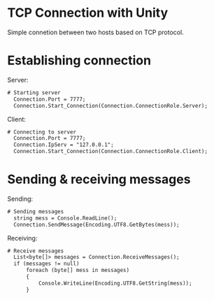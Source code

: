 # TCP Connection with Unity
Simple connetion between two hosts based on TCP protocol.

# Establishing connection
Server:
```diff
# Starting server
  Connection.Port = 7777;
  Connection.Start_Connection(Connection.ConnectionRole.Server);
```
Client:
```diff
# Connecting to server
  Connection.Port = 7777;
  Connection.IpServ = "127.0.0.1";
  Connection.Start_Connection(Connection.ConnectionRole.Client);
```

# Sending & receiving messages
Sending:
```diff
# Sending messages
  string mess = Console.ReadLine();
  Connection.SendMessage(Encoding.UTF8.GetBytes(mess));
```
Receiving:
```diff
# Receive messages
  List<byte[]> messages = Connection.ReceiveMessages();
  if (messages != null)
      foreach (byte[] mess in messages)
      {
          Console.WriteLine(Encoding.UTF8.GetString(mess));
      }
```

